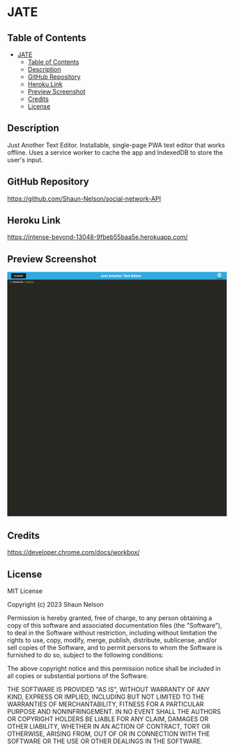 # JATE

## Table of Contents

- [JATE](#jate)
  - [Table of Contents](#table-of-contents)
  - [Description](#description)
  - [GitHub Repository](#github-repository)
  - [Heroku Link](#heroku-link)
  - [Preview Screenshot](#preview-screenshot)
  - [Credits](#credits)
  - [License](#license)

## Description

Just Another Text Editor. Installable, single-page PWA text editor that works offline. Uses a service worker to cache the app and IndexedDB to store the user's input.

## GitHub Repository

https://github.com/Shaun-Nelson/social-network-API

## Heroku Link

https://intense-beyond-13048-9fbeb55baa5e.herokuapp.com/

## Preview Screenshot

<img src="./screenshot.png">

## Credits

https://developer.chrome.com/docs/workbox/

## License

MIT License

Copyright (c) 2023 Shaun Nelson

Permission is hereby granted, free of charge, to any person obtaining a copy
of this software and associated documentation files (the "Software"), to deal
in the Software without restriction, including without limitation the rights
to use, copy, modify, merge, publish, distribute, sublicense, and/or sell
copies of the Software, and to permit persons to whom the Software is
furnished to do so, subject to the following conditions:

The above copyright notice and this permission notice shall be included in all
copies or substantial portions of the Software.

THE SOFTWARE IS PROVIDED "AS IS", WITHOUT WARRANTY OF ANY KIND, EXPRESS OR
IMPLIED, INCLUDING BUT NOT LIMITED TO THE WARRANTIES OF MERCHANTABILITY,
FITNESS FOR A PARTICULAR PURPOSE AND NONINFRINGEMENT. IN NO EVENT SHALL THE
AUTHORS OR COPYRIGHT HOLDERS BE LIABLE FOR ANY CLAIM, DAMAGES OR OTHER
LIABILITY, WHETHER IN AN ACTION OF CONTRACT, TORT OR OTHERWISE, ARISING FROM,
OUT OF OR IN CONNECTION WITH THE SOFTWARE OR THE USE OR OTHER DEALINGS IN THE
SOFTWARE.
